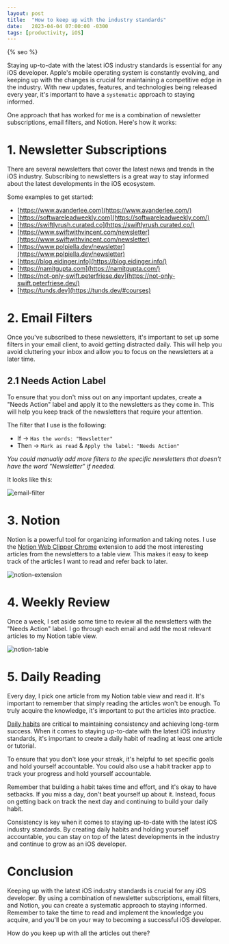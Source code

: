 ```yaml
---
layout: post
title:  "How to keep up with the industry standards"
date:   2023-04-04 07:00:00 -0300
tags: [productivity, iOS]
---
```


{% seo %}

Staying up-to-date with the latest iOS industry standards is essential for any iOS developer. Apple's mobile operating system is constantly evolving, and keeping up with the changes is crucial for maintaining a competitive edge in the industry. With new updates, features, and technologies being released every year, it's important to have a `systematic` approach to staying informed.

One approach that has worked for me is a combination of newsletter subscriptions, email filters, and Notion. Here's how it works:

# 1. Newsletter Subscriptions
There are several newsletters that cover the latest news and trends in the iOS industry. Subscribing to newsletters is a great way to stay informed about the latest developments in the iOS ecosystem.

Some examples to get started:
* [https://www.avanderlee.com](https://www.avanderlee.com/)
* [https://softwareleadweekly.com](https://softwareleadweekly.com/)
* [https://swiftlyrush.curated.co](https://swiftlyrush.curated.co/)
* [https://www.swiftwithvincent.com/newsletter](https://www.swiftwithvincent.com/newsletter)
* [https://www.polpiella.dev/newsletter](https://www.polpiella.dev/newsletter)
* [https://blog.eidinger.info](https://blog.eidinger.info/)
* [https://namitgupta.com](https://namitgupta.com/)
* [https://not-only-swift.peterfriese.dev](https://not-only-swift.peterfriese.dev/)
* [https://tunds.dev](https://tunds.dev/#courses)

# 2. Email Filters
Once you've subscribed to these newsletters, it's important to set up some filters in your email client, to avoid getting distracted daily. This will help you avoid cluttering your inbox and allow you to focus on the newsletters at a later time.

## 2.1 Needs Action Label
To ensure that you don't miss out on any important updates, create a "Needs Action" label and apply it to the newsletters as they come in. This will help you keep track of the newsletters that require your attention.

The filter that I use is the following:
* If -> `Has the words: "Newsletter"`
* Then -> `Mark as read` & `Apply the label: "Needs Action"`

*You could manually add more filters to the specific newsletters that doesn't have the word "Newsletter" if needed.*

It looks like this:

![email-filter]({{static.static_files}}/resources/industry-standards/email-filter.png)

# 3. Notion
Notion is a powerful tool for organizing information and taking notes. I use the [Notion Web Clipper Chrome](https://www.notion.so/Web-Clipper-ba54b19ecaeb466b8070b9e683c5fce1) extension to add the most interesting articles from the newsletters to a table view. This makes it easy to keep track of the articles I want to read and refer back to later.

![notion-extension]({{static.static_files}}/resources/industry-standards/notion-extension.png)

# 4. Weekly Review
Once a week, I set aside some time to review all the newsletters with the "Needs Action" label. I go through each email and add the most relevant articles to my Notion table view.

![notion-table]({{static.static_files}}/resources/industry-standards/notion-table.png)

# 5. Daily Reading
Every day, I pick one article from my Notion table view and read it. It's important to remember that simply reading the articles won't be enough. To truly acquire the knowledge, it's important to put the articles into practice.

[Daily habits](/2022-01-15-rules-and-habits/) are critical to maintaining consistency and achieving long-term success. When it comes to staying up-to-date with the latest iOS industry standards, it's important to create a daily habit of reading at least one article or tutorial.

To ensure that you don't lose your streak, it's helpful to set specific goals and hold yourself accountable. You could also use a habit tracker app to track your progress and hold yourself accountable.

Remember that building a habit takes time and effort, and it's okay to have setbacks. If you miss a day, don't beat yourself up about it. Instead, focus on getting back on track the next day and continuing to build your daily habit.

Consistency is key when it comes to staying up-to-date with the latest iOS industry standards. By creating daily habits and holding yourself accountable, you can stay on top of the latest developments in the industry and continue to grow as an iOS developer.

# Conclusion
Keeping up with the latest iOS industry standards is crucial for any iOS developer. By using a combination of newsletter subscriptions, email filters, and Notion, you can create a systematic approach to staying informed. Remember to take the time to read and implement the knowledge you acquire, and you'll be on your way to becoming a successful iOS developer.

How do you keep up with all the articles out there?